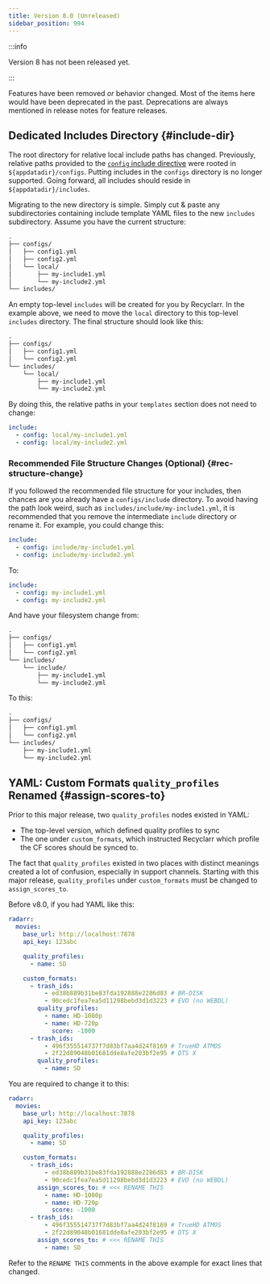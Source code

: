 ```yaml
---
title: Version 8.0 (Unreleased)
sidebar_position: 994
---
```


:::info

Version 8 has not been released yet.

:::

Features have been removed *or* behavior changed. Most of the items here would have been deprecated
in the past. Deprecations are always mentioned in release notes for feature releases.

## Dedicated Includes Directory {#include-dir}

The root directory for relative local include paths has changed. Previously, relative paths provided
to the [`config` include directive](../yaml/config-reference/include.md#config) were rooted in
`${appdatadir}/configs`. Putting includes in the `configs` directory is no longer supported. Going
forward, all includes should reside in `${appdatadir}/includes`.

Migrating to the new directory is simple. Simply cut & paste any subdirectories containing include
template YAML files to the new `includes` subdirectory. Assume you have the current structure:

```txt
.
├── configs/
│   ├── config1.yml
│   ├── config2.yml
│   └── local/
│       ├── my-include1.yml
│       └── my-include2.yml
└── includes/
```

An empty top-level `includes` will be created for you by Recyclarr. In the example above, we need to
move the `local` directory to this top-level `includes` directory. The final structure should look
like this:

```txt
.
├── configs/
│   ├── config1.yml
│   └── config2.yml
└── includes/
    └── local/
        ├── my-include1.yml
        └── my-include2.yml
```

By doing this, the relative paths in your `templates` section does not need to change:

```yml
include:
  - config: local/my-include1.yml
  - config: local/my-include2.yml
```

### Recommended File Structure Changes (Optional) {#rec-structure-change}

If you followed the recommended file structure for your includes, then chances are you already have
a `configs/include` directory. To avoid having the path look weird, such as
`includes/include/my-include1.yml`, it is recommended that you remove the intermediate `include`
directory or rename it. For example, you could change this:

```yml
include:
  - config: include/my-include1.yml
  - config: include/my-include2.yml
```

To:

```yml
include:
  - config: my-include1.yml
  - config: my-include2.yml
```

And have your filesystem change from:

```txt
.
├── configs/
│   ├── config1.yml
│   └── config2.yml
└── includes/
    └── include/
        ├── my-include1.yml
        └── my-include2.yml
```

To this:

```txt
.
├── configs/
│   ├── config1.yml
│   └── config2.yml
└── includes/
    ├── my-include1.yml
    └── my-include2.yml
```

## YAML: Custom Formats `quality_profiles` Renamed {#assign-scores-to}

Prior to this major release, two `quality_profiles` nodes existed in YAML:

- The top-level version, which defined quality profiles to sync
- The one under `custom_formats`, which instructed Recyclarr which profile the CF scores should be
  synced to.

The fact that `quality_profiles` existed in two places with distinct meanings created a lot of
confusion, especially in support channels. Starting with this major release, `quality_profiles`
under `custom_formats` must be changed to `assign_scores_to`.

Before v8.0, if you had YAML like this:

```yml
radarr:
  movies:
    base_url: http://localhost:7878
    api_key: 123abc

    quality_profiles:
      - name: SD

    custom_formats:
      - trash_ids:
          - ed38b889b31be83fda192888e2286d83 # BR-DISK
          - 90cedc1fea7ea5d11298bebd3d1d3223 # EVO (no WEBDL)
        quality_profiles:
          - name: HD-1080p
          - name: HD-720p
            score: -1000
      - trash_ids:
          - 496f355514737f7d83bf7aa4d24f8169 # TrueHD ATMOS
          - 2f22d89048b01681dde8afe203bf2e95 # DTS X
        quality_profiles:
          - name: SD
```

You are required to change it to this:

```yml
radarr:
  movies:
    base_url: http://localhost:7878
    api_key: 123abc

    quality_profiles:
      - name: SD

    custom_formats:
      - trash_ids:
          - ed38b889b31be83fda192888e2286d83 # BR-DISK
          - 90cedc1fea7ea5d11298bebd3d1d3223 # EVO (no WEBDL)
        assign_scores_to: # <<< RENAME THIS
          - name: HD-1080p
          - name: HD-720p
            score: -1000
      - trash_ids:
          - 496f355514737f7d83bf7aa4d24f8169 # TrueHD ATMOS
          - 2f22d89048b01681dde8afe203bf2e95 # DTS X
        assign_scores_to: # <<< RENAME THIS
          - name: SD
```

Refer to the `RENAME THIS` comments in the above example for exact lines that changed.
